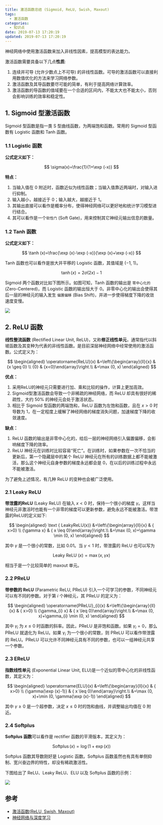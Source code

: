 ```yaml
---
title: 激活函数总结 (Sigmoid, ReLU, Swish, Maxout)
tags:
  - 激活函数
categories:
  - 知识点
date: 2019-07-13 17:20:19
updated: 2019-07-13 17:20:19
---
```


神经网络中使用激活函数来加入非线性因素，提高模型的表达能力。

<!-- more -->

激活函数需要具备以下几点**性质**:

1. 连续并可导 (允许少数点上不可导) 的非线性函数。可导的激活函数可以直接利用数值优化的方法来学习网络参数。
2. 激活函数及其导函数要尽可能的简单，有利于提高网络计算效率。
3. 激活函数的导函数的值域要在一个合适的区间内，不能太大也不能太小，否则会影响训练的效率和稳定性。

## 1. Sigmoid 型激活函数

Sigmoid 型函数是指一类 S 型曲线函数，为两端饱和函数。常用的 Sigmoid 型函数有 Logistic 函数和 Tanh 函数。

### 1.1 Logistic 函数

**公式定义如下：**

$$
\sigma(x)=\frac{1}{1+\exp (-x)}
$$

**特点：**

1. 当输入值在 0 附近时，函数近似为线性函数；当输入值靠近两端时，对输入进行抑制。
1. 输入越小，越接近于 0；输入越大，越接近于 1。
1. 其输出直接可以看作是概率分布，使得神经网络可以更好地和统计学习模型进行结合。
1. 其可以看作是一个`软性门` (Soft Gate)，用来控制其它神经元输出信息的数量。

### 1.2 Tanh 函数

**公式定义如下：**

$$
\tanh (x)=\frac{\exp (x)-\exp (-x)}{\exp (x)+\exp (-x)}
$$

Tanh 函数也可以看作是放大并平移的 Logistic 函数，其值域是 (−1, 1)。

$$
\tanh (x)=2 \sigma(2 x)-1
$$

Sigmoid 两个函数对比如下图所示。如图可知，Tanh 函数的输出是 `零中心化的` (Zero-Centered)，而 Logistic 函数的输出恒大于 0。非零中心化的输出会使得其后一层的神经元的输入发生 `偏置偏移` (Bias Shift)，并进一步使得梯度下降的收敛速度变慢。

![](https://img.xungejiang.com/static/images/19-07-13/sigmoid.jpg)

## 2. ReLU 函数

**线性整流函数** (Rectified Linear Unit, ReLU)，又称**修正线性单元**，通常指代以斜坡函数及其变种为代表的非线性函数。是目前深层神经网络中经常使用的激活函数。公式定义为：

$$
\begin{aligned} \operatorname{ReLU}(x) &=\left\{\begin{array}{ll}{x} & {x \geq 0} \\ {0} & {x<0}\end{array}\right.\\ &=\max (0, x) \end{aligned}
$$

**优点：**

1. 采用ReLU的神经元只需要进行加、乘和比较的操作，计算上更加高效。
1. Sigmoid型激活函数会导致一个非稀疏的神经网络，而 ReLU 却具有很好的稀疏性，大约 50% 的神经元会处于激活状态。
3. 相比于 Sigmoid 型函数的两端饱和，ReLU 函数为左饱和函数，且在 $x > 0$ 时导数为 1，在一定程度上缓解了神经网络的梯度消失问题，加速梯度下降的收敛速度。

**缺点：**

1. ReLU 函数的输出是非零中心化的，给后一层的神经网络引入偏置偏移，会影响梯度下降的效率。
1. ReLU 神经元在训练时比较容易“死亡”。在训练时，如果参数在一次不恰当的更新后，第一个隐藏层中的某个 ReLU 神经元在所有的训练数据上都不能被激活，那么这个神经元自身参数的梯度永远都会是 0，在以后的训练过程中永远不能被激活。

为了避免上述情况，有几种 ReLU 的变种也会被广泛使用。

### 2.1 Leaky ReLU

**带泄露的ReLU** (Leaky ReLU) 在输入 $x < 0$ 时，保持一个很小的梯度 $\gamma$。这样当神经元非激活时也能有一个非零的梯度可以更新参数，避免永远不能被激活。带泄露的ReLU的定义如下:

$$
\begin{aligned} \text { LeakyReLU(x)} &=\left\{\begin{array}{ll}{x} & { x>0} \\ {\gamma x} & { x \leq 0}\end{array}\right.\\ &=\max (0, x)+\gamma \min (0, x) \end{aligned}
$$

其中 $\gamma$ 是一个很小的常数，比如 0.01。当 $\gamma < 1$ 时，带泄露的 ReLU 也可以写为

$$
\text { Leaky ReLU }(x)=\max (x, \gamma x)
$$

相当于是一个比较简单的 maxout 单元。

### 2.2 PReLU

**带参数的 ReLU** (Parametric ReLU, PReLU) 引入一个可学习的参数，不同神经元可以有不同的参数。对于第 $i$ 个神经元，其 PReLU 的定义为：

$$
\begin{aligned} \operatorname{PReLU}_{i}(x) &=\left\{\begin{array}{ll}{x} & { x>0} \\ {\gamma_{i} x} & { x \leq 0}\end{array}\right.\\ &=\max (0, x)+\gamma_{i} \min (0, x) \end{aligned}
$$

其中 $\gamma_{i}$ 为 $x \leq 0$ 时函数的斜率。因此，PReLU 是非饱和函数。如果 $\gamma_{i}=0$，那么 PReLU 就退化为 ReLU。如果 $\gamma_{i}$ 为一个很小的常数，则 PReLU 可以看作带泄露的 ReLU。PReLU 可以允许不同神经元具有不同的参数，也可以一组神经元共享一个参数。

### 2.3 EReLU

**指数线性单元** (Exponential Linear Unit, ELU)是一个近似的零中心化的非线性函数，其定义为：

$$
\begin{aligned} \operatorname{ELU}(x) &=\left\{\begin{array}{ll}{x} & { x>0} \\ {\gamma(\exp (x)-1)} & { x \leq 0}\end{array}\right.\\ &=\max (0, x)+\min (0, \gamma(\exp (x)-1)) \end{aligned}
$$

其中 $\gamma \geq 0$ 是一个超参数，决定 $x \leq 0$ 时的饱和曲线，并调整输出均值在 0 附近。

### 2.4 Softplus

**Softplus 函数**可以看作是 rectifier 函数的平滑版本，其定义为：

$$
\operatorname{Softplus}(x)=\log (1+\exp (x))
$$

Softplus 函数其导数刚好是 Logistic 函数。Softplus 函数虽然也有具有单侧抑制、宽兴奋边界的特性，却没有稀疏激活性。

下图给出了 ReLU、Leaky ReLU、ELU 以及 Softplus 函数的示例：

![](http://img.xungejiang.com/static/images/19-07-13/relu.jpg)

## 参考

- [激活函数(ReLU, Swish, Maxout)](https://www.cnblogs.com/makefile/p/activation-function.html)
- [神经网络与深度学习](https://nndl.github.io/)